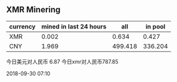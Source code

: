## XMR Minering

|currency|mined in last 24 hours|all|in pool|
|---|---|---|---|
|XMR|0.002|0.634|0.427|
|CNY|1.969|499.418|336.204|

今日美元对人民币 6.87	今日xmr对人民币787.85


2018-09-30 07:10